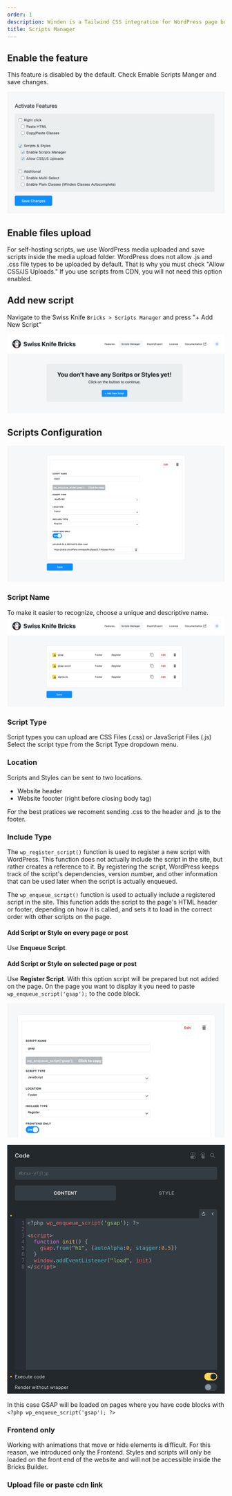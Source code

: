 ```yaml
---
order: 1
description: Winden is a Tailwind CSS integration for WordPress page builders.
title: Scripts Manager
---
```


## Enable the feature

This feature is disabled by the default.
Check Emable Scripts Manger and save changes.

![](./img/sc_manager_1.png)

## Enable files upload

For self-hosting scripts, we use WordPress media uploaded and save scripts inside the media upload folder. WordPress does not allow .js and .css file types to be uploaded by default. That is why you must check "Allow CSS/JS Uploads." If you use scripts from CDN, you will not need this option enabled. 

## Add new script

Navigate to the Swiss Knife `Bricks > Scripts Manager` and press "+ Add New Script"

![](./img/sc_manager_2.png)

## Scripts Configuration

![](./img/sc_manager_3.png)

### Script Name

To make it easier to recognize, choose a unique and descriptive name. 
![](./img/sc_manager_registered_scripts.png)

### Script Type

Script types you can upload are CSS Files (.css) or JavaScript Files (.js)
Select the script type from the Script Type dropdown menu.

### Location

Scripts and Styles can be sent to two locations. 
- Website header
- Website foooter (right before closing body tag)

For the best pratices we recoment sending .css to the header and .js to the footer.

### Include Type

The `wp_register_script()` function is used to register a new script with WordPress. This function does not actually include the script in the site, but rather creates a reference to it. By registering the script, WordPress keeps track of the script's dependencies, version number, and other information that can be used later when the script is actually enqueued.

The `wp_enqueue_script()` function is used to actually include a registered script in the site. This function adds the script to the page's HTML header or footer, depending on how it is called, and sets it to load in the correct order with other scripts on the page.

#### Add Script or Style on every page or post
Use **Enqueue Script**.

#### Add Script or Style on selected page or post
Use **Register Script**. With this option script will be prepared but not added on the page. On the page you want to display it you need to paste `wp_enqueue_script('gsap');` to the code block.

![](./img/copy.png)

![](./img/code_block.png)

In this case GSAP will be loaded on pages where you have code blocks with `<?php wp_enqueue_script('gsap'); ?>`			

### Frontend only

Working with animations that move or hide elements is difficult. For this reason, we introduced only the Frontend. Styles and scripts will only be loaded on the front end of the website and will not be accessible inside the Bricks Builder.


### Upload file or paste cdn link


